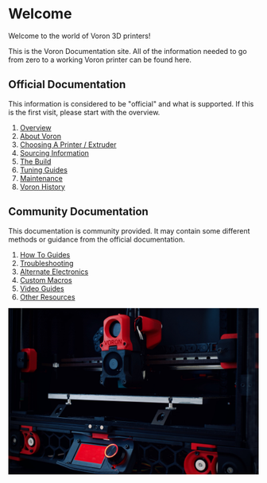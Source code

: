 # Welcome

Welcome to the world of Voron 3D printers!

This is the Voron Documentation site. All of the information needed to go from zero to a working Voron printer can be found here.

## Official Documentation

This information is considered to be "official" and what is supported.  If this is the first visit, please start with the overview.

1. [Overview](./official/index.md)
2. [About Voron](./official/about.md)
3. [Choosing A Printer / Extruder](./official/hardware/index.md)
4. [Sourcing Information](./official/sourcing.md)
5. [The Build](./official/build/index.md)
6. [Tuning Guides](./official/tuning/index.md)
7. [Maintenance](./official/maintenance/index.md)
8. [Voron History](./official/history.md)

## Community Documentation

This documentation is community provided.  It may contain some different methods or guidance from the official documentation.

1. [How To Guides](./community/howto/index.md)
2. [Troubleshooting](./community/troubleshooting/index.md)
3. [Alternate Electronics](./community/electronics/index.md)
4. [Custom Macros](./community/macros/index.md)
5. [Video Guides](./community/video_guides.md)
6. [Other Resources](./community/resources.md)

![](./official/hardware/images/Voron2.jpg)
